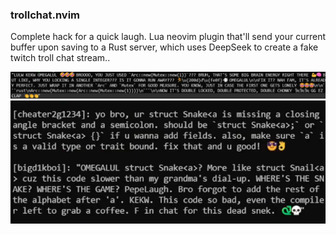 ### trollchat.nvim
Complete hack for a quick laugh. Lua neovim plugin that'll send your current buffer upon saving to a Rust server, which uses DeepSeek to create a fake twitch troll chat stream..

![lol](./lol.png)
![live](./live.png)
